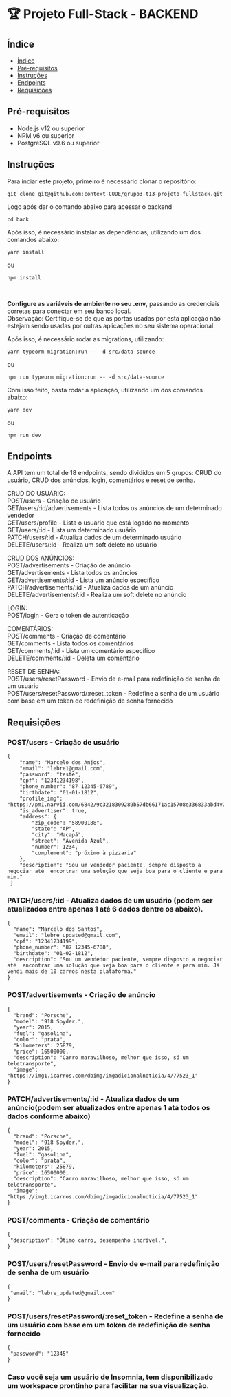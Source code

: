 # 🏆 Projeto Full-Stack - **BACKEND**

## Índice
  - [Índice](#índice)
  - [Pré-requisitos](#pré-requisitos)
  - [Instruções](#instruções)
  - [Endpoints](#endpoints)
  - [Requisições](#requisições)

## Pré-requisitos

- Node.js v12 ou superior
- NPM v6 ou superior
- PostgreSQL v9.6 ou superior

## Instruções

Para inciar este projeto, primeiro é necessário clonar o repositório: <br>

```
git clone git@github.com:context-CODE/grupo3-t13-projeto-fullstack.git

```
Logo após dar o comando abaixo para acessar o backend

```
cd back
```

Após isso, é necessário instalar as dependências, utilizando um dos comandos abaixo:

```
yarn install
```
ou
```
npm install
```

<br>

**Configure as variáveis de ambiente no seu .env**, passando as credenciais corretas para conectar em seu banco local.<br>
Observação: Certifique-se de que as portas usadas por esta aplicação não estejam sendo usadas por outras aplicações no seu sistema operacional.<br>

Após isso, é necessário rodar as migrations, utilizando:

```
yarn typeorm migration:run -- -d src/data-source
```
ou
```
npm run typeorm migration:run -- -d src/data-source
```

Com isso feito, basta rodar a aplicação, utilizando um dos comandos abaixo:

```
yarn dev
```
ou 
```
npm run dev
```

## Endpoints
A API tem um total de 18 endpoints, sendo divididos em 5 grupos: CRUD do usuário, CRUD dos anúncios, login, comentários e reset de senha.<br>

CRUD DO USUÁRIO:<br>
POST/users - Criação de usuário <br>
GET/users/:id/advertisements - Lista todos os anúncios de um determinado vendedor <br>
GET/users/profile - Lista o usuário que está logado no momento <br>
GET/users/:id - Lista um determinado usuário  <br>
PATCH/users/:id - Atualiza dados de um determinado usuário <br>
DELETE/users/:id - Realiza um soft delete no usuário <br>

CRUD DOS ANÚNCIOS:<br>
POST/advertisements - Criação de anúncio <br>
GET/advertisements - Lista todos os anúncios  <br>
GET/advertisements/:id - Lista um anúncio específico <br> 
PATCH/advertisements/:id - Atualiza dados de um anúncio <br>
DELETE/advertisements/:id - Realiza um soft delete no anúncio <br>

LOGIN:<br>
POST/login - Gera o token de autenticação <br>

COMENTÁRIOS:<br>
POST/comments - Criação de comentário <br>
GET/comments - Lista todos os comentários  <br>
GET/comments/:id - Lista um comentário específico  <br>
DELETE/comments/:id - Deleta um comentário <br>

RESET DE SENHA:<br>
POST/users/resetPassword - Envio de e-mail para redefinição de senha de um usuário <br>
POST/users/resetPassword/:reset_token - Redefine a senha de um usuário com base em um token de redefinição de senha fornecido <br>

  
## Requisições

  ### POST/users - Criação de usuário 
  
```
{
	"name": "Marcelo dos Anjos",
	"email": "lebre1@gmail.com",
	"password": "teste",
	"cpf": "12341234198",
	"phone_number": "87 12345-6789",
	"birthdate": "01-01-1812",
	"profile_img": "https://pm1.narvii.com/6842/9c3218309289b57db66171ac15708e336833abd4v2_hq.jpg",
	"is_advertiser": true,
	"address": {
		"zip_code": "58900188",
		"state": "AP",
		"city": "Macapá",
		"street": "Avenida Azul",
		"number": 1234,
		"complement": "próximo à pizzaria"
	},
	"description": "Sou um vendedor paciente, sempre disposto a negociar até  encontrar uma solução que seja boa para o cliente e para mim."
 }
 ```
  
 ### PATCH/users/:id - Atualiza dados de um usuário (podem ser atualizados entre apenas 1 até 6 dados dentre os abaixo). 

  ```
 {
	"name": "Marcelo dos Santos",
	"email": "lebre_updated@gmail.com",
	"cpf": "12341234199",
	"phone_number": "87 12345-6788",
	"birthdate": "01-02-1812",
	"description": "Sou um vendedor paciente, sempre disposto a negociar até  encontrar uma solução que seja boa para o cliente e para mim. Já vendi mais de 10 carros nesta plataforma."
 }
 ```
  
 ### POST/advertisements - Criação de anúncio
 
  ```
 {
	"brand": "Porsche",
	"model": "918 Spyder.",
	"year": 2015,
	"fuel": "gasolina",
	"color": "prata",
	"kilometers": 25879,
	"price": 16500000,
	"description": "Carro maravilhoso, melhor que isso, só um teletransporte",
	"image": "https://img1.icarros.com/dbimg/imgadicionalnoticia/4/77523_1"
 }
 ```

 ### PATCH/advertisements/:id - Atualiza dados de um anúncio(podem ser atualizados entre apenas 1 atá todos os dados conforme abaixo)
 
  ```
 {
	"brand": "Porsche",
	"model": "918 Spyder.",
	"year": 2015,
	"fuel": "gasolina",
	"color": "prata",
	"kilometers": 25879,
	"price": 16500000,
	"description": "Carro maravilhoso, melhor que isso, só um teletransporte",
	"image": "https://img1.icarros.com/dbimg/imgadicionalnoticia/4/77523_1"
 }
 ```

 ### POST/comments - Criação de comentário
 
  ```
 {
   "description": "Ótimo carro, desempenho incrível.",
 }
 ```

 ### POST/users/resetPassword - Envio de e-mail para redefinição de senha de um usuário
 
  ```
 {
   "email": "lebre_updated@gmail.com"
 }
 ```

 ### POST/users/resetPassword/:reset_token - Redefine a senha de um usuário com base em um token de redefinição de senha fornecido 
 
  ```
 {
   "password": "12345"
 }
 ```


### Caso você seja um usuário de Insomnia, tem disponibilizado um **workspace** prontinho para facilitar na sua visualização. 
